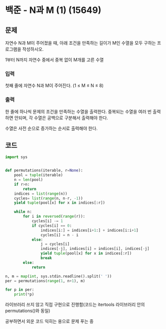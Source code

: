 # 백준 - N과 M (1) (15649)
## 문제
자연수 N과 M이 주어졌을 때, 아래 조건을 만족하는 길이가 M인 수열을 모두 구하는 프로그램을 작성하시오.

1부터 N까지 자연수 중에서 중복 없이 M개를 고른 수열
### 입력
첫째 줄에 자연수 N과 M이 주어진다. (1 ≤ M ≤ N ≤ 8)

### 출력
한 줄에 하나씩 문제의 조건을 만족하는 수열을 출력한다. 중복되는 수열을 여러 번 출력하면 안되며, 각 수열은 공백으로 구분해서 출력해야 한다.

수열은 사전 순으로 증가하는 순서로 출력해야 한다.

## 코드
```python
import sys


def permutations(iterable, r=None):
    pool = tuple(iterable)
    n = len(pool)
    if r>n:
        return
    indices = list(range(n))
    cycles= list(range(n, n-r, -1))
    yield tuple(pool[x] for x in indices[:r])

    while n:
        for i in reversed(range(r)):
            cycles[i] -= 1
            if cycles[i] == 0:
                indices[i:] = indices[i+1:] + indices[i:i+1]
                cycles[i] = n - i
            else:
                j = cycles[i]
                indices[-j], indices[i] = indices[i], indices[-j]
                yield tuple(pool[x] for x in indices[:r])
                break
        else:
            return

n, m = map(int, sys.stdin.readline().split(' '))
per = permutations(range(1, n+1), m)

for p in per:
    print(*p)
```

라이브러리 쓰지 않고 직접 구현으로 진행함(코드는 itertools 라이브러리 안의 permutations()와 동일)

공부하면서 외운 코드 익히는 용으로 문제 푸는 중
